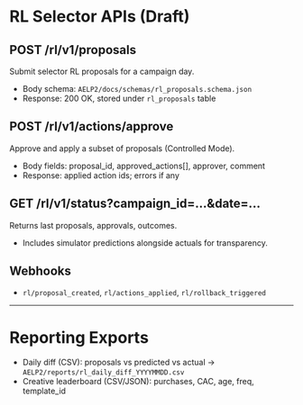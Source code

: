 # RL Selector APIs (Draft)

## POST /rl/v1/proposals
Submit selector RL proposals for a campaign day.

- Body schema: `AELP2/docs/schemas/rl_proposals.schema.json`
- Response: 200 OK, stored under `rl_proposals` table

## POST /rl/v1/actions/approve
Approve and apply a subset of proposals (Controlled Mode).

- Body fields: proposal_id, approved_actions[], approver, comment
- Response: applied action ids; errors if any

## GET /rl/v1/status?campaign_id=...&date=...
Returns last proposals, approvals, outcomes.

- Includes simulator predictions alongside actuals for transparency.

## Webhooks
- `rl/proposal_created`, `rl/actions_applied`, `rl/rollback_triggered`

---

# Reporting Exports
- Daily diff (CSV): proposals vs predicted vs actual → `AELP2/reports/rl_daily_diff_YYYYMMDD.csv`
- Creative leaderboard (CSV/JSON): purchases, CAC, age, freq, template_id
